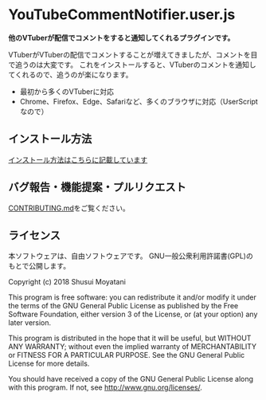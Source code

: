 YouTubeCommentNotifier.user.js
====

**他のVTuberが配信でコメントをすると通知してくれるプラグインです。**

VTuberがVTuberの配信でコメントすることが増えてきましたが、コメントを目で追うのは大変です。
これをインストールすると、VTuberのコメントを通知してくれるので、追うのが楽になります。


* 最初から多くのVTuberに対応
* Chrome、Firefox、Edge、Safariなど、多くのブラウザに対応（UserScriptなので）


インストール方法
-----

[インストール方法はこちらに記載しています](https://syusui-s.github.io/YouTubeCommentNotifier.user.js/)

バグ報告・機能提案・プルリクエスト
-----

[CONTRIBUTING.md](CONTRIBUTING.md)をご覧ください。

ライセンス
-----

本ソフトウェアは、自由ソフトウェアです。
GNU一般公衆利用許諾書(GPL)のもとで公開します。

Copyright (c) 2018 Shusui Moyatani

This program is free software: you can redistribute it and/or modify
it under the terms of the GNU General Public License as published by
the Free Software Foundation, either version 3 of the License, or
(at your option) any later version.

This program is distributed in the hope that it will be useful,
but WITHOUT ANY WARRANTY; without even the implied warranty of
MERCHANTABILITY or FITNESS FOR A PARTICULAR PURPOSE.  See the
GNU General Public License for more details.

You should have received a copy of the GNU General Public License
along with this program.  If not, see <http://www.gnu.org/licenses/>.

